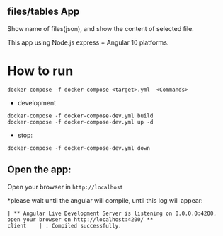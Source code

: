 ##  files/tables App 

Show name of files(json), and show the content of selected file.

This app using Node.js express + Angular 10 platforms.

# How to run 
```
docker-compose -f docker-compose-<target>.yml  <Commands>
```

- development
```
docker-compose -f docker-compose-dev.yml build
docker-compose -f docker-compose-dev.yml up -d
```

- stop:
```
docker-compose -f docker-compose-dev.yml down
```

## Open the app:
Open your browser in ``` http://localhost ```

*please wait until the angular will compile, 
until this log will appear:
```
| ** Angular Live Development Server is listening on 0.0.0.0:4200, open your browser on http://localhost:4200/ **
client    | : Compiled successfully.
```


